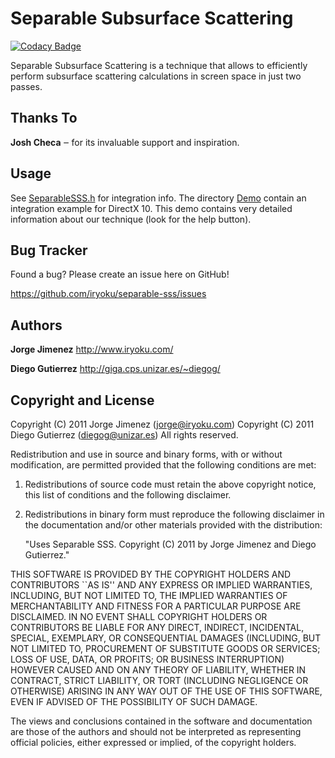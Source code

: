 Separable Subsurface Scattering
===============================

[![Codacy Badge](https://api.codacy.com/project/badge/Grade/7f5666e7750741839759941652007443)](https://www.codacy.com/app/denglan/separable-sss?utm_source=github.com&utm_medium=referral&utm_content=Ustbdenglan/separable-sss&utm_campaign=badger)


Separable Subsurface Scattering is a technique that allows to efficiently perform subsurface scattering calculations in screen space in just two passes.


Thanks To
---------

**Josh Checa** ‒ for its invaluable support and inspiration.


Usage
-----

See [SeparableSSS.h](https://github.com/iryoku/separable-sss/blob/master/SeparableSSS.h) for integration info. The directory [Demo](https://github.com/iryoku/separable-sss/blob/master/Demo) contain an integration example for DirectX 10. This demo contains very detailed information about our technique (look for the help button).


Bug Tracker
-----------

Found a bug? Please create an issue here on GitHub!

https://github.com/iryoku/separable-sss/issues


Authors
-------

**Jorge Jimenez** http://www.iryoku.com/

**Diego Gutierrez** http://giga.cps.unizar.es/~diegog/


Copyright and License
---------------------

Copyright (C) 2011 Jorge Jimenez (jorge@iryoku.com)
Copyright (C) 2011 Diego Gutierrez (diegog@unizar.es)
All rights reserved.

Redistribution and use in source and binary forms, with or without
modification, are permitted provided that the following conditions are met:

   1. Redistributions of source code must retain the above copyright notice,
      this list of conditions and the following disclaimer.

   2. Redistributions in binary form must reproduce the following disclaimer
      in the documentation and/or other materials provided with the 
      distribution:

      "Uses Separable SSS. Copyright (C) 2011 by Jorge Jimenez and Diego
       Gutierrez."

THIS SOFTWARE IS PROVIDED BY THE COPYRIGHT HOLDERS AND CONTRIBUTORS ``AS 
IS'' AND ANY EXPRESS OR IMPLIED WARRANTIES, INCLUDING, BUT NOT LIMITED TO, 
THE IMPLIED WARRANTIES OF MERCHANTABILITY AND FITNESS FOR A PARTICULAR 
PURPOSE ARE DISCLAIMED. IN NO EVENT SHALL COPYRIGHT HOLDERS OR CONTRIBUTORS 
BE LIABLE FOR ANY DIRECT, INDIRECT, INCIDENTAL, SPECIAL, EXEMPLARY, OR 
CONSEQUENTIAL DAMAGES (INCLUDING, BUT NOT LIMITED TO, PROCUREMENT OF 
SUBSTITUTE GOODS OR SERVICES; LOSS OF USE, DATA, OR PROFITS; OR BUSINESS 
INTERRUPTION) HOWEVER CAUSED AND ON ANY THEORY OF LIABILITY, WHETHER IN 
CONTRACT, STRICT LIABILITY, OR TORT (INCLUDING NEGLIGENCE OR OTHERWISE) 
ARISING IN ANY WAY OUT OF THE USE OF THIS SOFTWARE, EVEN IF ADVISED OF THE 
POSSIBILITY OF SUCH DAMAGE.

The views and conclusions contained in the software and documentation are 
those of the authors and should not be interpreted as representing official
policies, either expressed or implied, of the copyright holders.
